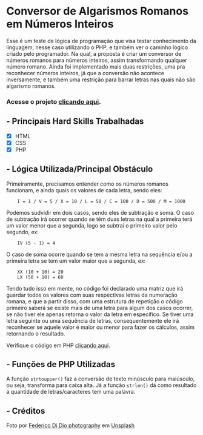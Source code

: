 # Conversor de Algarismos Romanos em Números Inteiros

Esse é um teste de lógica de programação que visa testar conhecimento da linguagem, nesse caso utilizando o PHP, e também ver o caminho lógico criado pelo programador. Na qual, a proposta é criar um conversor de números romanos para números inteiros, assim transformando qualquer número romano. Ainda foi implementado mais duas restrições, uma pra reconhecer números inteiros, já que a conversão não acontece inversamente, e também uma restrição para barrar letras nas quais não são algarismo romanos.

### Acesse o projeto [clicando aqui](https://projeto-conversor.herokuapp.com/PAGES/index.php).

## - Principais Hard Skills Trabalhadas

- [x] HTML
- [x] CSS
- [x] PHP

## - Lógica Utilizada/Principal Obstáculo

Primeiramente, precisamos entender como os números romanos funcionam, e ainda quais os valores de cada letra, sendo eles:

``` 
    I = 1 / V = 5 / X = 10 / L = 50 / C = 100 / D = 500 / M = 1000
```

Podemos sudvidir em dois casos, sendo eles de subtração e soma. O caso de subtração irá ocorrer quando se têm duas letras na qual a primeira terá um valor menor que a segunda, logo se subtrai o primeiro valor pelo segundo, ex:

```
    IV (5 - 1) = 4 
```

O caso de soma ocorre quando se tem a mesma letra na sequência e/ou a primeira letra se tem um valor maior que a segunda, ex:

```
    XX (10 + 10) = 20
    LX (50 + 10) = 60
```

Tendo tudo isso em mente, no código foi declarado uma matriz que irá guardar todos os valores com suas respectivas letras da numeração romana, e que a partir disso, com uma estrutura de repetição o código primeiro saberá se existe mais de uma letra para algum dos casos ocorrer, se não tiver ele apenas retorna o valor da letra em específico. Se tiver uma letra seguinte ou uma sequência de letras, consequentemente ele irá reconhecer se aquele valor é maior ou menor para fazer os cálculos, assim retornando o resultado.

Verifique o código em PHP [clicando aqui](https://github.com/rafaabatistas/conversor-de-algarimos-romanos/blob/master/PHP/function.php).

## - Funções de PHP Utilizadas

A função `strtoupper()` faz a conversão de texto minúsculo para maiúsculo, ou seja, transforma para caixa alta. Já a função `strlen()` dá como resultado a quantidade de letras/caracteres tem uma palavra.


## - Créditos

<span>Foto por <a href="https://unsplash.com/@didiofederico_photographer?utm_source=unsplash&amp;utm_medium=referral&amp;utm_content=creditCopyText">Federico Di Dio photography</a> em <a href="https://unsplash.com/s/photos/romans?utm_source=unsplash&amp;utm_medium=referral&amp;utm_content=creditCopyText">Unsplash</a></span>
